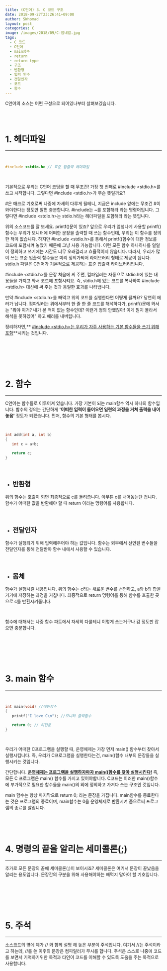 ```yaml
---
title: (C언어) 3. C 코드 구조
date: 2018-09-27T23:26:41+09:00
author: SWnomad
layout: post
categories: C
image: /images/2018/09/C-썸네일.jpg
tags:
  - C 코드
  - C언어
  - main함수
  - return
  - return type
  - 구조
  - 반환형
  - 입력 인수
  - 전달인자
  - 코드
  - 함수
---
```

C언어의 소스는 어떤 구성으로 되어있나부터 살펴보겠습니다.

~~~ c

~~~

&nbsp;

# 1. 헤더파일

* * *

&nbsp;

~~~ c
#include <stdio.h> // 표준 입출력 헤더파일
~~~

&nbsp;

기본적으로 우리는 C언어 코딩을 할 때 무조건! 가장 첫 번째로 #include <stdio.h>를 쓰고 시작합니다. 그렇다면 #include <stdio.h>가 무슨 뜻일까요?

#은 매크로 기호로써 나중에 자세히 다루게 될테니, 지금은 include 앞에는 무조건 #이 와야한다는 정도만 알면 충분합니다. #include는 ~를 포함해라 라는 명령어입니다. 그렇다면 #include <stdio.h>는 stdio.h라는 헤더파일을 포함해라 라는 뜻입니다.

위의 소스코드를 잘 보세요. printf()문이 있죠? 앞으로 우리가 엄청나게 사용할 printf()함수는 우리가 모니터에 어떠한 문장을 출력할 때 쓰는 함수인데, 우리는 이 함수를 정의한 적이 없습니다. 하지만 #include <stdio.h>를 통해서 printf()함수에 대한 정보를 코드에 포함시켜 놓았기 때문에 그냥 사용 가능합니다. 이런 모든 함수 하나하나를 일일이 정의하고 쓰기에는 시간도 너무 오래걸리고 효율적이지 않습니다. 따라서, 우리가 많이 쓰는 표준 입출력 함수들은 미리 정의가되어 라이브러리 형태로 제공이 됩니다. stdio.h 파일은 C언어가 기본적으로 제공하는 표준 입출력 라이브러리입니다.

#include <stdio.h>를 문장 처음에 써 주면, 컴파일러는 자동으로 stdio.h에 있는 내용들을 가지고 와서 코드에 포함시켜요. 즉, stdio.h에 있는 코드를 복사하여 #include <stdio.h> 대신에 써 주는 것과 동일한 효과를 나타냅니다.

만약 #include <stdio.h>를 빼먹고 위의 코드를 실행한다면 어떻게 될까요? 당연히 에러가 납니다. 컴파일러는 위에서부터 한 줄 한 줄 코드를 해석하다가, printf()문에 와서는 "뭐야 이거? 내가 본 적이 없는 함수인데? 이런거 정의 안했잖아! 이게 뭔지 몰라서 해석을 못하겠어" 하고 에러를 내버립니다.

정리하자면,** <u>#include <stdio.h>는 우리가 자주 사용하는 기본 함수들을 쓰기 위해 포함</u>**시키는 것입니다.

&nbsp;

&nbsp;

&nbsp;

# 2. 함수

* * *

C언어는 함수들로 이루어져 있습니다. 가장 기본이 되는 main함수 역시 하나의 함수입니다. 함수의 정의는 간단하게 **'어떠한 입력이 들어오면 일련의 과정을 거쳐 출력을 내어놓음'** 정도가 되겠습니다. 먼저, 함수의 기본 형태를 봅시다.

&nbsp;

~~~ c
int add(int a, int b)
{
   int c = a+b;

   return c;
}
~~~

&nbsp;

  * ## **반환형**

위의 함수는 호출이 되면 최종적으로 c를 돌려줍니다. 아무튼 c를 내어놓는단 겁니다. 함수가 어떠한 값을 반환해야 할 때 return 이라는 명령어를 사용합니다.

&nbsp;

  * ## **전달인자**

함수가 실행되기 위해 입력해주어야 하는 값입니다. 함수는 외부에서 선언된 변수들을 전달인자를 통해 전달받아 함수 내에서 사용할 수 있습니다.

&nbsp;

  * ## **몸체**

함수가 실행시킬 내용입니다. 위의 함수는 c라는 새로운 변수를 선언하고, a와 b의 합을 거기에 저장하는 과정을 거칩니다. 최종적으로 return 명령어를 통해 함수를 호출한 곳으로 c를 반환시켜줍니다.

&nbsp;

함수에 대해서는 나중 함수 파트에서 자세히 다룰테니 이렇게 쓰는거구나 감 정도만 잡으면 충분합니다.

&nbsp;

&nbsp;

&nbsp;

# 3. main 함수

* * *

&nbsp;

~~~ c
int main(void) //메인함수
{
   printf("I love C\n"); //모니터 출력함수

   return 0; // 리턴문
}
~~~

&nbsp;

우리가 어떠한 C프로그램을 실행할 때, 운영체제는 가장 먼저 main() 함수부터 찾아서 실행시킵니다. 즉, 우리가 C프로그램을 실행한다는건, main()함수 내부의 문장들을 실행시키는 것입니다.

간단합니다. **<u>운영체제는 프로그램을 실행하자마자 main()함수를 찾아 실행시킨다!</u>** 즉, 모든 C 프로그램은 main() 함수를 가지고 있어야합니다. C코드는 이러한 main()함수에 부가적으로 필요한 함수들을 main()의 외에 정의하고 가져다 쓰는 구조인 것입니다.

main 함수는 항상 마지막으로 return 0; 라는 문장을 가집니다. main함수를 종료한다는 것은 프로그램의 종료이며, main함수는 0을 운영체제로 반환시켜 줌으로써 프로그램의 종료를 알립니다.

&nbsp;

&nbsp;

# 4. 명령의 끝을 알리는 세미콜론(;)

* * *

추가로 모든 문장의 끝에 세미콜론(;)이 보이시죠? 세미콜론은 여기서 문장이 끝났음을 알리는 용도입니다. 문장간의 구분을 위해 사용해야하는 빼먹지 말아야 할 기호입니다.

&nbsp;

&nbsp;

&nbsp;

# 5. 주석

* * *

소스코드의 옆에 제가 // 와 함께 설명 해 놓은 부분이 주석입니다. 여기서 //는 주석이라고 하는데, //를 쓴 이후의 문장은 컴파일러가 무시를 합니다. 주석은 스스로 나중에 코드를 보면서 기억하기위한 목적과 타인이 코드를 이해할 수 있도록 도움을 주는 목적으로 사용합니다.